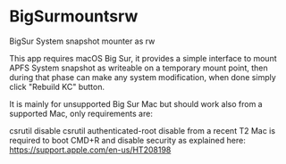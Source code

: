 # BigSurmountsrw
BigSur System snapshot mounter as rw

This app requires macOS Big Sur, it provides a simple interface to mount APFS System snapshot as writeable on a temporary mount point, then during that phase can make any system modification, when done simply click "Rebuild KC" button.

It is mainly for unsupported Big Sur Mac but should work also from a supported Mac, only requirements are:

csrutil disable
csrutil authenticated-root disable
from a recent T2 Mac is required to boot CMD+R and disable security as explained here: https://support.apple.com/en-us/HT208198
